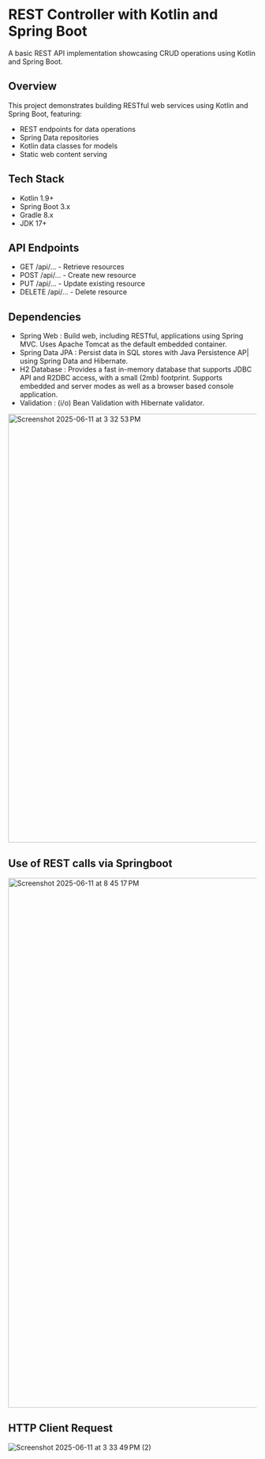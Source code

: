 # REST Controller with Kotlin and Spring Boot
A basic REST API implementation showcasing CRUD operations using Kotlin and Spring Boot.

## Overview

This project demonstrates building RESTful web services using Kotlin and Spring Boot, featuring:
- REST endpoints for data operations
- Spring Data repositories
- Kotlin data classes for models
- Static web content serving

## Tech Stack

- Kotlin 1.9+
- Spring Boot 3.x
- Gradle 8.x
- JDK 17+

## API Endpoints
- GET /api/... - Retrieve resources
- POST /api/... - Create new resource
- PUT /api/... - Update existing resource
- DELETE /api/... - Delete resource

## Dependencies
- Spring Web : Build web, including RESTful, applications using Spring MVC. Uses Apache Tomcat as the default embedded container.
- Spring Data JPA : Persist data in SQL stores with Java Persistence AP| using Spring Data and Hibernate.
- H2 Database : Provides a fast in-memory database that supports JDBC API and R2DBC access, with a small (2mb) footprint. Supports embedded and server modes as well as a browser based console application.
- Validation : (i/o) Bean Validation with Hibernate validator.

<img width="869" alt="Screenshot 2025-06-11 at 3 32 53 PM" src="https://github.com/user-attachments/assets/6d139fe8-d7b2-48bd-9683-465ebd1225bc" />

## Use of REST calls via Springboot

<img width="1074" alt="Screenshot 2025-06-11 at 8 45 17 PM" src="https://github.com/user-attachments/assets/0da8c04d-774b-43b1-888e-3f04de120c2f" />

## HTTP Client Request
![Screenshot 2025-06-11 at 3 33 49 PM (2)](https://github.com/user-attachments/assets/9e25a261-6280-436d-8513-3d3a45603ce0)



